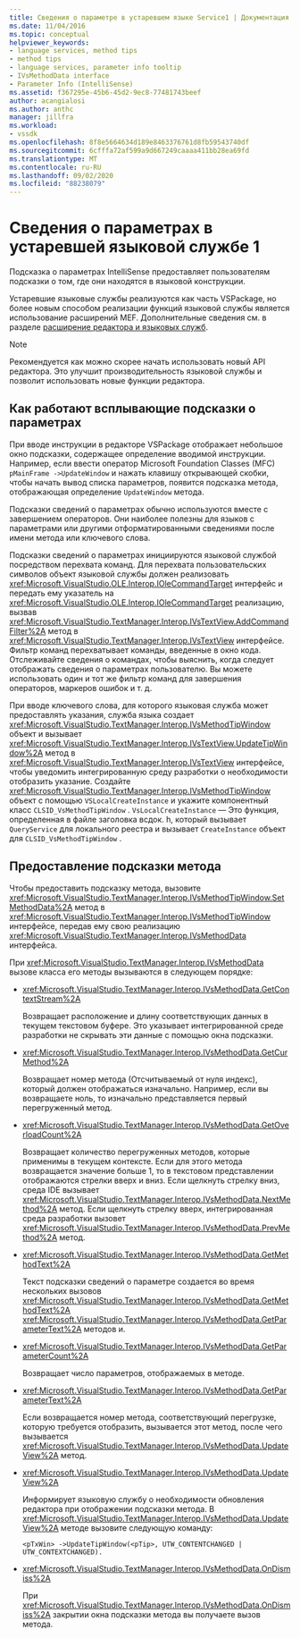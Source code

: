 ```yaml
---
title: Сведения о параметре в устаревшем языке Service1 | Документация Майкрософт
ms.date: 11/04/2016
ms.topic: conceptual
helpviewer_keywords:
- language services, method tips
- method tips
- language services, parameter info tooltip
- IVsMethodData interface
- Parameter Info (IntelliSense)
ms.assetid: f367295e-45b6-45d2-9ec8-77481743beef
author: acangialosi
ms.author: anthc
manager: jillfra
ms.workload:
- vssdk
ms.openlocfilehash: 8f8e5664634d189e8463376761d8fb59543740df
ms.sourcegitcommit: 6cfffa72af599a9d667249caaaa411bb28ea69fd
ms.translationtype: MT
ms.contentlocale: ru-RU
ms.lasthandoff: 09/02/2020
ms.locfileid: "88238079"
---
```

# <a name="parameter-info-in-a-legacy-language-service-1"></a>Сведения о параметрах в устаревшей языковой службе 1
Подсказка о параметрах IntelliSense предоставляет пользователям подсказки о том, где они находятся в языковой конструкции.

 Устаревшие языковые службы реализуются как часть VSPackage, но более новым способом реализации функций языковой службы является использование расширений MEF. Дополнительные сведения см. в разделе [расширение редактора и языковых служб](../../extensibility/extending-the-editor-and-language-services.md).

> [!NOTE]
> Рекомендуется как можно скорее начать использовать новый API редактора. Это улучшит производительность языковой службы и позволит использовать новые функции редактора.

## <a name="how-parameter-info-tooltips-work"></a>Как работают всплывающие подсказки о параметрах
 При вводе инструкции в редакторе VSPackage отображает небольшое окно подсказки, содержащее определение вводимой инструкции. Например, если ввести оператор Microsoft Foundation Classes (MFC) `pMainFrame ->UpdateWindow` и нажать клавишу открывающей скобки, чтобы начать вывод списка параметров, появится подсказка метода, отображающая определение `UpdateWindow` метода.

 Подсказки сведений о параметрах обычно используются вместе с завершением операторов. Они наиболее полезны для языков с параметрами или другими отформатированными сведениями после имени метода или ключевого слова.

 Подсказки сведений о параметрах инициируются языковой службой посредством перехвата команд. Для перехвата пользовательских символов объект языковой службы должен реализовать <xref:Microsoft.VisualStudio.OLE.Interop.IOleCommandTarget> интерфейс и передать ему указатель на <xref:Microsoft.VisualStudio.OLE.Interop.IOleCommandTarget> реализацию, вызвав <xref:Microsoft.VisualStudio.TextManager.Interop.IVsTextView.AddCommandFilter%2A> метод в <xref:Microsoft.VisualStudio.TextManager.Interop.IVsTextView> интерфейсе. Фильтр команд перехватывает команды, введенные в окно кода. Отслеживайте сведения о командах, чтобы выяснить, когда следует отображать сведения о параметрах пользователю. Вы можете использовать один и тот же фильтр команд для завершения операторов, маркеров ошибок и т. д.

 При вводе ключевого слова, для которого языковая служба может предоставлять указания, служба языка создает <xref:Microsoft.VisualStudio.TextManager.Interop.IVsMethodTipWindow> объект и вызывает <xref:Microsoft.VisualStudio.TextManager.Interop.IVsTextView.UpdateTipWindow%2A> метод в <xref:Microsoft.VisualStudio.TextManager.Interop.IVsTextView> интерфейсе, чтобы уведомить интегрированную среду разработки о необходимости отобразить указание. Создайте <xref:Microsoft.VisualStudio.TextManager.Interop.IVsMethodTipWindow> объект с помощью `VSLocalCreateInstance` и укажите компонентный класс `CLSID_VsMethodTipWindow` . `VsLocalCreateInstance` — Это функция, определенная в файле заголовка всдок. h, который вызывает `QueryService` для локального реестра и вызывает `CreateInstance` объект для `CLSID_VsMethodTipWindow` .

## <a name="providing-a-method-tip"></a>Предоставление подсказки метода
 Чтобы предоставить подсказку метода, вызовите <xref:Microsoft.VisualStudio.TextManager.Interop.IVsMethodTipWindow.SetMethodData%2A> метод в <xref:Microsoft.VisualStudio.TextManager.Interop.IVsMethodTipWindow> интерфейсе, передав ему свою реализацию <xref:Microsoft.VisualStudio.TextManager.Interop.IVsMethodData> интерфейса.

 При <xref:Microsoft.VisualStudio.TextManager.Interop.IVsMethodData> вызове класса его методы вызываются в следующем порядке:

- <xref:Microsoft.VisualStudio.TextManager.Interop.IVsMethodData.GetContextStream%2A>

     Возвращает расположение и длину соответствующих данных в текущем текстовом буфере. Это указывает интегрированной среде разработки не скрывать эти данные с помощью окна подсказки.

- <xref:Microsoft.VisualStudio.TextManager.Interop.IVsMethodData.GetCurMethod%2A>

     Возвращает номер метода (Отсчитываемый от нуля индекс), который должен отображаться изначально. Например, если вы возвращаете ноль, то изначально представляется первый перегруженный метод.

- <xref:Microsoft.VisualStudio.TextManager.Interop.IVsMethodData.GetOverloadCount%2A>

     Возвращает количество перегруженных методов, которые применимы в текущем контексте. Если для этого метода возвращается значение больше 1, то в текстовом представлении отображаются стрелки вверх и вниз. Если щелкнуть стрелку вниз, среда IDE вызывает <xref:Microsoft.VisualStudio.TextManager.Interop.IVsMethodData.NextMethod%2A> метод. Если щелкнуть стрелку вверх, интегрированная среда разработки вызовет <xref:Microsoft.VisualStudio.TextManager.Interop.IVsMethodData.PrevMethod%2A> метод.

- <xref:Microsoft.VisualStudio.TextManager.Interop.IVsMethodData.GetMethodText%2A>

     Текст подсказки сведений о параметре создается во время нескольких вызовов <xref:Microsoft.VisualStudio.TextManager.Interop.IVsMethodData.GetMethodText%2A> <xref:Microsoft.VisualStudio.TextManager.Interop.IVsMethodData.GetParameterText%2A> методов и.

- <xref:Microsoft.VisualStudio.TextManager.Interop.IVsMethodData.GetParameterCount%2A>

     Возвращает число параметров, отображаемых в методе.

- <xref:Microsoft.VisualStudio.TextManager.Interop.IVsMethodData.GetParameterText%2A>

     Если возвращается номер метода, соответствующий перегрузке, которую требуется отобразить, вызывается этот метод, после чего вызывается <xref:Microsoft.VisualStudio.TextManager.Interop.IVsMethodData.UpdateView%2A> метод.

- <xref:Microsoft.VisualStudio.TextManager.Interop.IVsMethodData.UpdateView%2A>

     Информирует языковую службу о необходимости обновления редактора при отображении подсказки метода. В <xref:Microsoft.VisualStudio.TextManager.Interop.IVsMethodData.UpdateView%2A> методе вызовите следующую команду:

    ```
    <pTxWin> ->UpdateTipWindow(<pTip>, UTW_CONTENTCHANGED | UTW_CONTEXTCHANGED).
    ```

- <xref:Microsoft.VisualStudio.TextManager.Interop.IVsMethodData.OnDismiss%2A>

     При <xref:Microsoft.VisualStudio.TextManager.Interop.IVsMethodData.OnDismiss%2A> закрытии окна подсказки метода вы получаете вызов метода.
